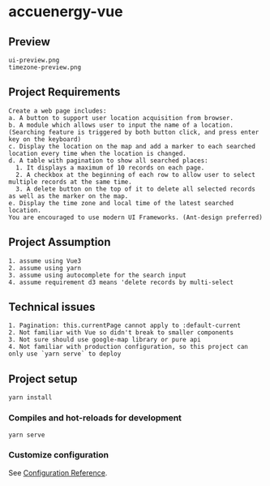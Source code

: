 # accuenergy-vue
## Preview 
```
ui-preview.png
timezone-preview.png

```
## Project Requirements
```
Create a web page includes: 
a. A button to support user location acquisition from browser.
b. A module which allows user to input the name of a location. (Searching feature is triggered by both button click, and press enter key on the keyboard)
c. Display the location on the map and add a marker to each searched location every time when the location is changed.
d. A table with pagination to show all searched places:
  1. It displays a maximum of 10 records on each page.
  2. A checkbox at the beginning of each row to allow user to select multiple records at the same time.
  3. A delete button on the top of it to delete all selected records as well as the marker on the map.
e. Display the time zone and local time of the latest searched location.
You are encouraged to use modern UI Frameworks. (Ant-design preferred)
```
## Project Assumption
```
1. assume using Vue3
2. assume using yarn
3. assume using autocomplete for the search input
4. assume requirement d3 means 'delete records by multi-select
```
## Technical issues
```
1. Pagination: this.currentPage cannot apply to :default-current
2. Not familiar with Vue so didn't break to smaller components 
3. Not sure should use google-map library or pure api
4. Not familiar with production configuration, so this project can only use `yarn serve` to deploy
```
## Project setup
```
yarn install
```
### Compiles and hot-reloads for development
```
yarn serve
```

### Customize configuration
See [Configuration Reference](https://cli.vuejs.org/config/).
